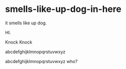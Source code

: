 smells-like-up-dog-in-here
==========================

it smells like up dog.

HI.

Knock Knock

abcdefghijklmnopqrstuvwxyz

abcdefghijklmnopqrstuvwxyz who?
